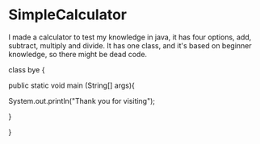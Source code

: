 SimpleCalculator
================

I made a calculator to test my knowledge in java, it has four options, add, subtract, multiply and divide.
It has one class, and it's based on beginner knowledge, so there might be dead code.

class bye {

public static void main (String[] args){

System.out.println("Thank you for visiting");

  }

}
